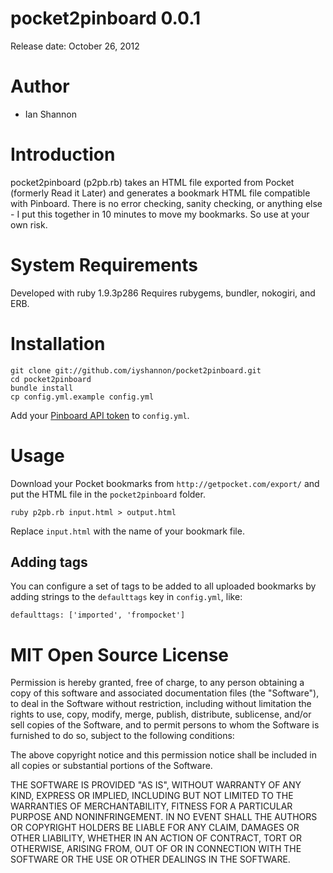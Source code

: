 pocket2pinboard 0.0.1
=====================
Release date: October 26, 2012

Author
=======
* Ian Shannon

Introduction
============
pocket2pinboard (p2pb.rb) takes an HTML file exported from Pocket (formerly Read it Later)
and generates a bookmark HTML file compatible with Pinboard.  There is no error checking,
sanity checking, or anything else - I put this together in 10 minutes to move my bookmarks.
So use at your own risk.

System Requirements
===================
Developed with ruby 1.9.3p286
Requires rubygems, bundler, nokogiri, and ERB.

Installation
============

    git clone git://github.com/iyshannon/pocket2pinboard.git
    cd pocket2pinboard
    bundle install
    cp config.yml.example config.yml

Add your [Pinboard API token](https://pinboard.in/settings/password) to `config.yml`.

Usage
=====
Download your Pocket bookmarks from `http://getpocket.com/export/` and put the HTML
file in the `pocket2pinboard` folder.

    ruby p2pb.rb input.html > output.html

Replace `input.html` with the name of your bookmark file.

Adding tags
-----------

You can configure a set of tags to be added to all uploaded bookmarks by adding strings to the `defaulttags` key in `config.yml`, like:

    defaulttags: ['imported', 'frompocket']

MIT Open Source License
=======================
Permission is hereby granted, free of charge, to any person obtaining a copy of this software and associated documentation files (the "Software"), to deal in the Software without restriction, including without limitation the rights to use, copy, modify, merge, publish, distribute, sublicense, and/or sell copies of the Software, and to permit persons to whom the Software is furnished to do so, subject to the following conditions:

The above copyright notice and this permission notice shall be included in all copies or substantial portions of the Software.

THE SOFTWARE IS PROVIDED "AS IS", WITHOUT WARRANTY OF ANY KIND, EXPRESS OR IMPLIED, INCLUDING BUT NOT LIMITED TO THE WARRANTIES OF MERCHANTABILITY, FITNESS FOR A PARTICULAR PURPOSE AND NONINFRINGEMENT. IN NO EVENT SHALL THE AUTHORS OR COPYRIGHT HOLDERS BE LIABLE FOR ANY CLAIM, DAMAGES OR OTHER LIABILITY, WHETHER IN AN ACTION OF CONTRACT, TORT OR OTHERWISE, ARISING FROM, OUT OF OR IN CONNECTION WITH THE SOFTWARE OR THE USE OR OTHER DEALINGS IN THE SOFTWARE.
